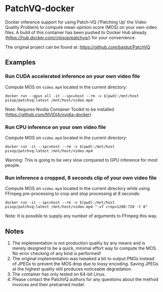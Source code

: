 # PatchVQ-docker
Docker inference support for using Patch-VQ (‘Patching Up’ the Video Quality Problem) to compute mean opinion score (MOS) on your
own video files. A build of this container has been pushed to Docker Hub already (https://hub.docker.com/r/pixop/patchvq/) for your convenience.

The original project can be found at: https://github.com/baidut/PatchVQ

## Examples

### Run CUDA accelerated inference on your own video file

Compute MOS on `video.mp4` located in the current directory:

```docker run --gpus all -it --ipc=host --rm -v $(pwd):/mnt/host pixop/patchvq:latest /mnt/host/video.mp4```

Note: Requires Nvidia Container Toolkit to be installed (https://github.com/NVIDIA/nvidia-docker).

### Run CPU inference on your own video file

Compute MOS on `video.mp4` located in the current directory:

```docker run -it --ipc=host --rm -v $(pwd):/mnt/host pixop/patchvq:latest /mnt/host/video.mp4```

Warning: This is going to be very slow compared to GPU inference for most people.

### Run inference a cropped, 8 seconds clip of your own video file

Compute MOS on `video.mp4` located in the current directory while using FFmpeg pre-processing to crop and stop processing at 8 seconds:

```docker run -it --ipc=host --rm -v $(pwd):/mnt/host pixop/patchvq:latest /mnt/host/video.mp4 "-vf crop=1280:720 -t 8"```

Note: It is possible to supply any number of arguments to FFmpeg this way.

## Notes

1. The implementation is not production quality by any means and is merely designed to be a quick, minimal effort way to compute the MOS. No error checking of any kind is performed!
2. The original implementation was tweaked a bit to output PNGs instead of JPEGs to prevent the MOS drop due to lossy encoding. Saving JPEGs at the highest quality still produces noticeable degradation.
3. The container has only tested on 64-bit Linux.
4. Please contact the PatchVQ authors for any questions about the method invoices and their pretrained model.
